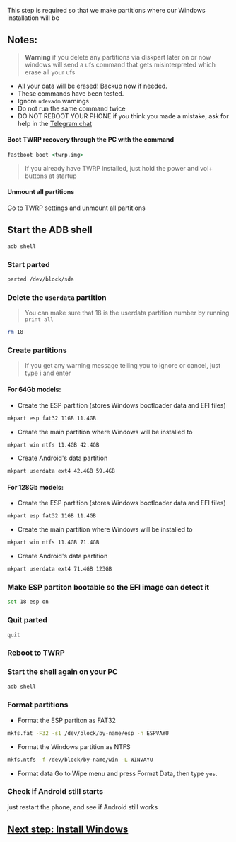 This step is required so that we make partitions where our Windows installation will be

## Notes:
> **Warning** if you delete any partitions via diskpart later on or now windows will send a ufs command that gets misinterpreted which erase all your ufs
- All your data will be erased! Backup now if needed.
- These commands have been tested.
- Ignore `udevadm` warnings
- Do not run the same command twice
- DO NOT REBOOT YOUR PHONE if you think you made a mistake, ask for help in the [Telegram chat](https://t.me/winonvayu)

#### Boot TWRP recovery through the PC with the command
```cmd
fastboot boot <twrp.img>
```
> If you already have TWRP installed, just hold the power and vol+ buttons at startup

#### Unmount all partitions
Go to TWRP settings and unmount all partitions

## Start the ADB shell
```cmd
adb shell
```

### Start parted
```sh
parted /dev/block/sda
```


### Delete the `userdata` partition
> You can make sure that 18 is the userdata partition number by running
>  `print all`
```sh
rm 18
```

### Create partitions
> If you get any warning message telling you to ignore or cancel, just type i and enter

#### For 64Gb models:

- Create the ESP partition (stores Windows bootloader data and EFI files)
```sh
mkpart esp fat32 11GB 11.4GB
```

- Create the main partition where Windows will be installed to
```sh
mkpart win ntfs 11.4GB 42.4GB
```

- Create Android's data partition
```sh
mkpart userdata ext4 42.4GB 59.4GB
```


#### For 128Gb models:

- Create the ESP partition (stores Windows bootloader data and EFI files)
```sh
mkpart esp fat32 11GB 11.4GB
```

- Create the main partition where Windows will be installed to
```sh
mkpart win ntfs 11.4GB 71.4GB
```

- Create Android's data partition
```sh
mkpart userdata ext4 71.4GB 123GB
```


### Make ESP partiton bootable so the EFI image can detect it
```sh
set 18 esp on
```

### Quit parted
```sh
quit
```

### Reboot to TWRP

### Start the shell again on your PC
```cmd
adb shell
```

### Format partitions
-  Format the ESP partiton as FAT32
```sh
mkfs.fat -F32 -s1 /dev/block/by-name/esp -n ESPVAYU
```

-  Format the Windows partition as NTFS
```sh
mkfs.ntfs -f /dev/block/by-name/win -L WINVAYU
```

- Format data
Go to Wipe menu and press Format Data, 
then type `yes`.

### Check if Android still starts
just restart the phone, and see if Android still works


## [Next step: Install Windows](/guide/English/2-install-en.md)
